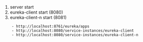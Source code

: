 1. server start
2. eureka-client start (8080)
3. eureka-client-n start (8081)

```
    - http://localhost:8761/eureka/apps
    - http://localhost:8080/service-instances/eureka-client
    - http://localhost:8080/service-instances/eureka-client-n
```